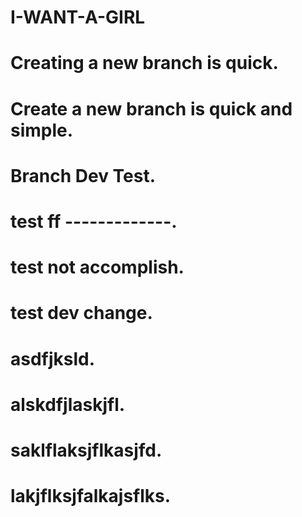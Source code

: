 # I-WANT-A-GIRL
# Creating a new branch is quick.
# Create a new branch is quick and simple.
# Branch Dev Test.
# test ff -------------.
# test not accomplish.
# test dev change.
# asdfjksld.
# alskdfjlaskjfl.
# saklflaksjflkasjfd.
# lakjflksjfalkajsflks.

